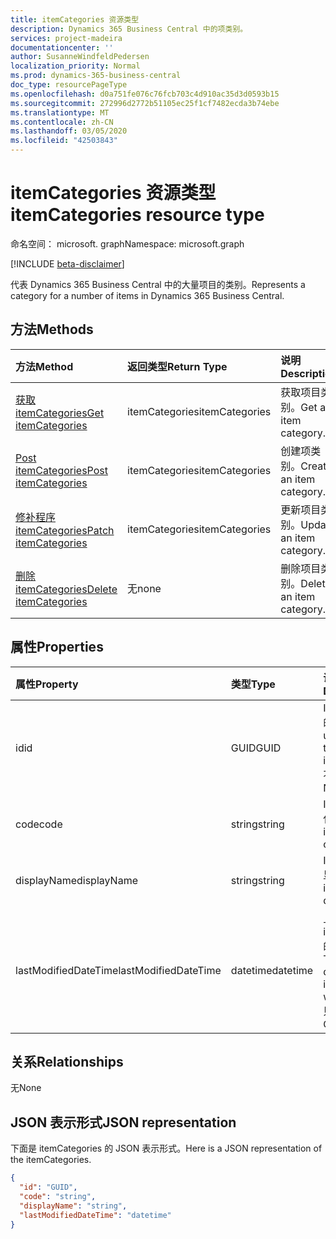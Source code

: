 ```yaml
---
title: itemCategories 资源类型
description: Dynamics 365 Business Central 中的项类别。
services: project-madeira
documentationcenter: ''
author: SusanneWindfeldPedersen
localization_priority: Normal
ms.prod: dynamics-365-business-central
doc_type: resourcePageType
ms.openlocfilehash: d0a751fe076c76fcb703c4d910ac35d3d0593b15
ms.sourcegitcommit: 272996d2772b51105ec25f1cf7482ecda3b74ebe
ms.translationtype: MT
ms.contentlocale: zh-CN
ms.lasthandoff: 03/05/2020
ms.locfileid: "42503843"
---
```

# <a name="itemcategories-resource-type"></a><span data-ttu-id="0cf49-103">itemCategories 资源类型</span><span class="sxs-lookup"><span data-stu-id="0cf49-103">itemCategories resource type</span></span>

<span data-ttu-id="0cf49-104">命名空间： microsoft. graph</span><span class="sxs-lookup"><span data-stu-id="0cf49-104">Namespace: microsoft.graph</span></span>

[!INCLUDE [beta-disclaimer](../../includes/beta-disclaimer.md)]

<span data-ttu-id="0cf49-105">代表 Dynamics 365 Business Central 中的大量项目的类别。</span><span class="sxs-lookup"><span data-stu-id="0cf49-105">Represents a category for a number of items in Dynamics 365 Business Central.</span></span>

## <a name="methods"></a><span data-ttu-id="0cf49-106">方法</span><span class="sxs-lookup"><span data-stu-id="0cf49-106">Methods</span></span>

| <span data-ttu-id="0cf49-107">方法</span><span class="sxs-lookup"><span data-stu-id="0cf49-107">Method</span></span>                                                          | <span data-ttu-id="0cf49-108">返回类型</span><span class="sxs-lookup"><span data-stu-id="0cf49-108">Return Type</span></span>  |<span data-ttu-id="0cf49-109">说明</span><span class="sxs-lookup"><span data-stu-id="0cf49-109">Description</span></span>             |
|:----------------------------------------------------------------|:-------------|:-----------------------|
|[<span data-ttu-id="0cf49-110">获取 itemCategories</span><span class="sxs-lookup"><span data-stu-id="0cf49-110">Get itemCategories</span></span>](../api/dynamics-itemcategories-get.md)      |<span data-ttu-id="0cf49-111">itemCategories</span><span class="sxs-lookup"><span data-stu-id="0cf49-111">itemCategories</span></span>|<span data-ttu-id="0cf49-112">获取项目类别。</span><span class="sxs-lookup"><span data-stu-id="0cf49-112">Get an item category.</span></span>   |
|[<span data-ttu-id="0cf49-113">Post itemCategories</span><span class="sxs-lookup"><span data-stu-id="0cf49-113">Post itemCategories</span></span>](../api/dynamics-create-itemcategories.md)  |<span data-ttu-id="0cf49-114">itemCategories</span><span class="sxs-lookup"><span data-stu-id="0cf49-114">itemCategories</span></span>|<span data-ttu-id="0cf49-115">创建项类别。</span><span class="sxs-lookup"><span data-stu-id="0cf49-115">Create an item category.</span></span>|
|[<span data-ttu-id="0cf49-116">修补程序 itemCategories</span><span class="sxs-lookup"><span data-stu-id="0cf49-116">Patch itemCategories</span></span>](../api/dynamics-itemcategories-update.md) |<span data-ttu-id="0cf49-117">itemCategories</span><span class="sxs-lookup"><span data-stu-id="0cf49-117">itemCategories</span></span>|<span data-ttu-id="0cf49-118">更新项目类别。</span><span class="sxs-lookup"><span data-stu-id="0cf49-118">Update an item category.</span></span>|
|[<span data-ttu-id="0cf49-119">删除 itemCategories</span><span class="sxs-lookup"><span data-stu-id="0cf49-119">Delete itemCategories</span></span>](../api/dynamics-itemcategories-delete.md)|<span data-ttu-id="0cf49-120">无</span><span class="sxs-lookup"><span data-stu-id="0cf49-120">none</span></span>          |<span data-ttu-id="0cf49-121">删除项目类别。</span><span class="sxs-lookup"><span data-stu-id="0cf49-121">Delete an item category.</span></span>|

## <a name="properties"></a><span data-ttu-id="0cf49-122">属性</span><span class="sxs-lookup"><span data-stu-id="0cf49-122">Properties</span></span>
| <span data-ttu-id="0cf49-123">属性</span><span class="sxs-lookup"><span data-stu-id="0cf49-123">Property</span></span>           | <span data-ttu-id="0cf49-124">类型</span><span class="sxs-lookup"><span data-stu-id="0cf49-124">Type</span></span>   |<span data-ttu-id="0cf49-125">说明</span><span class="sxs-lookup"><span data-stu-id="0cf49-125">Description</span></span>                                     |
|:-------------------|:-------|:-----------------------------------------------|
|<span data-ttu-id="0cf49-126">id</span><span class="sxs-lookup"><span data-stu-id="0cf49-126">id</span></span>                  |<span data-ttu-id="0cf49-127">GUID</span><span class="sxs-lookup"><span data-stu-id="0cf49-127">GUID</span></span>    |<span data-ttu-id="0cf49-128">ItemCategory 的唯一 ID。</span><span class="sxs-lookup"><span data-stu-id="0cf49-128">The unique ID of the itemCategory.</span></span> <span data-ttu-id="0cf49-129">不可编辑。</span><span class="sxs-lookup"><span data-stu-id="0cf49-129">Non-editable.</span></span>|
|<span data-ttu-id="0cf49-130">code</span><span class="sxs-lookup"><span data-stu-id="0cf49-130">code</span></span>                |<span data-ttu-id="0cf49-131">string</span><span class="sxs-lookup"><span data-stu-id="0cf49-131">string</span></span>  |<span data-ttu-id="0cf49-132">ItemCategory 代码。</span><span class="sxs-lookup"><span data-stu-id="0cf49-132">The itemCategory code.</span></span>                          |
|<span data-ttu-id="0cf49-133">displayName</span><span class="sxs-lookup"><span data-stu-id="0cf49-133">displayName</span></span>         |<span data-ttu-id="0cf49-134">string</span><span class="sxs-lookup"><span data-stu-id="0cf49-134">string</span></span>  |<span data-ttu-id="0cf49-135">ItemCategories 显示名称。</span><span class="sxs-lookup"><span data-stu-id="0cf49-135">The itemCategories display name.</span></span>                |
|<span data-ttu-id="0cf49-136">lastModifiedDateTime</span><span class="sxs-lookup"><span data-stu-id="0cf49-136">lastModifiedDateTime</span></span>|<span data-ttu-id="0cf49-137">datetime</span><span class="sxs-lookup"><span data-stu-id="0cf49-137">datetime</span></span>|<span data-ttu-id="0cf49-138">上次修改 itemCategory 的日期/时间。</span><span class="sxs-lookup"><span data-stu-id="0cf49-138">The last datetime the itemCategory was modified.</span></span> <span data-ttu-id="0cf49-139">只读。</span><span class="sxs-lookup"><span data-stu-id="0cf49-139">Read-Only.</span></span>|  


## <a name="relationships"></a><span data-ttu-id="0cf49-140">关系</span><span class="sxs-lookup"><span data-stu-id="0cf49-140">Relationships</span></span>
<span data-ttu-id="0cf49-141">无</span><span class="sxs-lookup"><span data-stu-id="0cf49-141">None</span></span>

## <a name="json-representation"></a><span data-ttu-id="0cf49-142">JSON 表示形式</span><span class="sxs-lookup"><span data-stu-id="0cf49-142">JSON representation</span></span>

<span data-ttu-id="0cf49-143">下面是 itemCategories 的 JSON 表示形式。</span><span class="sxs-lookup"><span data-stu-id="0cf49-143">Here is a JSON representation of the itemCategories.</span></span>

```json
{
  "id": "GUID",
  "code": "string",
  "displayName": "string",
  "lastModifiedDateTime": "datetime"
}
```


